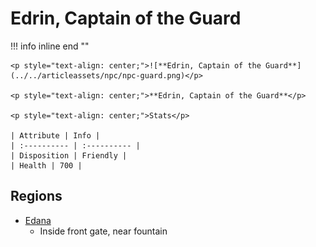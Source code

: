 # **Edrin, Captain of the Guard**

!!! info inline end ""

    <p style="text-align: center;">![**Edrin, Captain of the Guard**](../../articleassets/npc/npc-guard.png)</p>

    <p style="text-align: center;">**Edrin, Captain of the Guard**</p>

    <p style="text-align: center;">Stats</p>

    | Attribute | Info |
    | :---------- | :---------- |
    | Disposition | Friendly |
    | Health | 700 |

## **Regions**

- [Edana](../../Regions/Edana.md)
	- Inside front gate, near fountain
